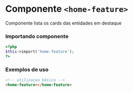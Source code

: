 # Componente `<home-feature>`
Componente lista os cards das entidades em destaque


### Importando componente
```PHP
<?php 
$this->import('home-feature');
?>
```
### Exemplos de uso
```HTML
<!-- utilizaçao básica -->
<home-feature></home-feature>

```